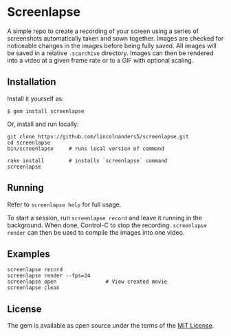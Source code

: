 # Screenlapse
A simple repo to create a recording of your screen using a series of screenshots
automatically taken and sown together. Images are checked for noticeable 
changes in the images before being fully saved. All images will be saved in a
relative `.scarchive` directory. Images can then be rendered into a video at a 
given frame rate or to a GIF with optional scaling.

## Installation
Install it yourself as:

    $ gem install screenlapse
    
    
Or, install and run locally:
```shell
git clone https://github.com/lincolnanders5/screenlapse.git
cd screenlapse
bin/screenlapse     # runs local version of command

rake install        # installs `screenlapse` command
screenlapse
```

## Running
Refer to `screenlapse help` for full usage. 

To start a session, run `screenlapse record` and leave it running in the 
background. When done, Control-C to stop the recording. `screenlapse render` 
can then be used to compile the images into one video.


## Examples
```shell
screenlapse record
screenlapse render --fps=24
screenlapse open                # View created movie
screenlapse clean
```


## License
The gem is available as open source under the terms of the [MIT License](https://opensource.org/licenses/MIT).
